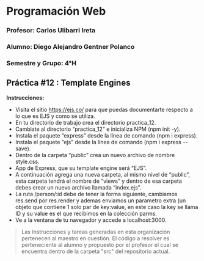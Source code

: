 # Programación Web



### Profesor: Carlos Ulibarri Ireta

### Alumno: Diego Alejandro Gentner Polanco

### Semestre y Grupo: 4°H



## Práctica #12 : Template Engines

**Instrucciones:**

- Visita el sitio https://ejs.co/ para que puedas documentarte respecto a lo que es EJS y como se utiliza.
- En tu directorio de trabajo crea el directorio practica_12.
- Cambiate al directorio “practica_12” e inicializa NPM (npm init -y).
- Instala el paquete “express” desde la línea de comando (npm i express).
- Instala el paquete “ejs” desde la línea de comando (npm i express --save).
- Dentro de la carpeta “public” crea un nuevo archivo de nombre style.css.
- App de Express, que su template engine será “EJS”.
- A continuación agrega una nueva carpeta, al mismo nivel de “public”, esta carpeta tendrá el nombre de “views” y dentro de esa carpeta debes crear un nuevo archivo llamada “index.ejs”.
- La ruta /person/:id debe de tener la forma siguiente, cambiamos res.send por res.render y ademas enviamos un parametro extra (un objeto que contiene 1 solo par de key:value, en este caso la key se llama ID y su value es el que recibimos en la colección parms.
- Ve a la ventana de tu navegador y accede a  localhost:3000.


> Las Instrucciones y tareas generadas en esta organización pertenecen al maestro en cuestión. El código a resolver es perteneciente al alumno y propuesto por el profesor el cual se encuentra dentro de la carpeta "src" del repositorio actual.